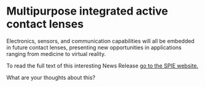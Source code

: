 # Multipurpose integrated active contact lenses

Electronics, sensors, and communication capabilities will all be embedded in future contact lenses, presenting new opportunities in applications ranging from medicine to virtual reality.
<!--break-->
To read the full text of this interesting News Release [go to the SPIE website.](http://spie.org/x35114.xml?ArticleID=x35114) 

What are your thoughts about this?